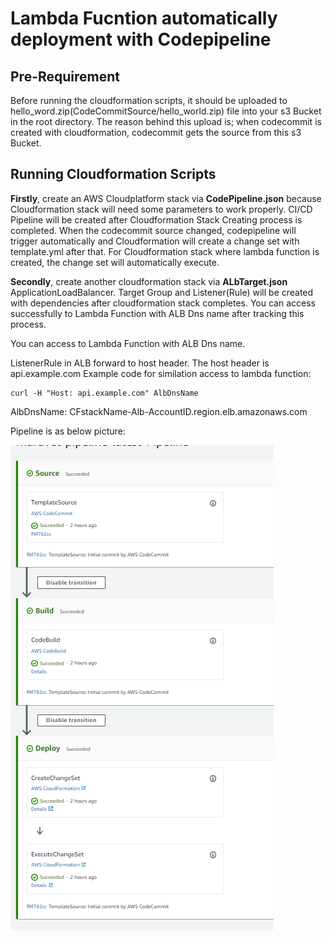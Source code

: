 # Lambda Fucntion automatically deployment with Codepipeline

## Pre-Requirement

Before running the cloudformation scripts, it should be uploaded to hello_word.zip(CodeCommitSource/hello_world.zip) file into your s3 Bucket in the root directory. The reason behind this upload is; when codecommit is created with cloudformation, codecommit gets the source from this s3 Bucket.

## Running Cloudformation Scripts

**Firstly**, create an AWS Cloudplatform stack via **CodePipeline.json** because Cloudformation stack will need some parameters to work properly. CI/CD Pipeline will be created after Cloudformation Stack Creating process is completed. 
When the codecommit source changed, codepipeline will trigger automatically and Cloudformation will create a change set with template.yml after that. For Cloudformation stack where lambda function is created, the change set will automatically execute.

**Secondly**, create another cloudformation stack via **ALbTarget.json** ApplicationLoadBalancer. Target Group and Listener(Rule) will be created with dependencies after cloudformation stack completes. You can access successfully to Lambda Function with ALB Dns name after tracking this process.

You can access to Lambda Function with ALB Dns name.

ListenerRule in ALB forward to host header. The host header is api.example.com
Example code for similation access to lambda function:

```
curl -H "Host: api.example.com" AlbDnsName
```

AlbDnsName: CFstackName-Alb-AccountID.region.elb.amazonaws.com

Pipeline is as below picture:

![Image description](https://github.com/murvetuslu/CodePipeline/blob/master/images/pipeline.PNG)
